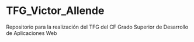 # TFG_Victor_Allende
Repositorio para la realización del TFG del CF Grado Superior de Desarrollo de Aplicaciones Web
